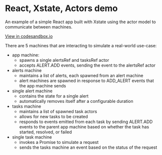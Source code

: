 # React, Xstate, Actors demo

An example of a simple React app built with Xstate using the actor model to communicate between machines.

[View in codesandbox.io](https://codesandbox.io/s/github/larrybotha/react-xstate-actor-demo)

There are 5 machines that are interacting to simulate a real-world use-case:

- app machine:
  - spawns a single alertsRef and tasksRef actor
  - accepts ALERT.ADD events, sending the event to the alertsRef actor
- alerts machine
  - maintains a list of alerts, each spawned from an alert machine
  - alert machines are spawned in response to ADD_ALERT events that the app machine sends
- single alert machine
  - contains the state for a single alert
  - automatically removes itself after a configurable duration
- tasks machine
  - maintains a list of spawned task actors
  - allows for new tasks to be created
  - responds to events emitted from each task by sending ALERT.ADD events to the parent app machine based on whether the task has started, resolved, or failed
- single task machine
  - invokes a Promise to simulate a request
  - sends the tasks machine an event based on the status of the request
